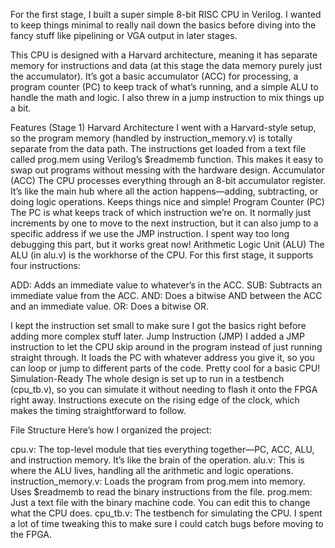 For the first stage, I built a super simple 8-bit RISC CPU in Verilog. I wanted to keep things minimal to really nail down the basics before diving into the fancy stuff like pipelining or VGA output in later stages.

This CPU is designed with a Harvard architecture, meaning it has separate memory for instructions and data (at this stage the data memory purely just the accumulator). It’s got a basic accumulator (ACC) for processing, a program counter (PC) to keep track of what’s running, and a simple ALU to handle the math and logic. I also threw in a jump instruction to mix things up a bit. 

Features (Stage 1)
Harvard Architecture
I went with a Harvard-style setup, so the program memory (handled by instruction_memory.v) is totally separate from the data path. The instructions get loaded from a text file called prog.mem using Verilog’s $readmemb function. This makes it easy to swap out programs without messing with the hardware design.
Accumulator (ACC)
The CPU processes everything through an 8-bit accumulator register. It’s like the main hub where all the action happens—adding, subtracting, or doing logic operations. Keeps things nice and simple!
Program Counter (PC)
The PC is what keeps track of which instruction we’re on. It normally just increments by one to move to the next instruction, but it can also jump to a specific address if we use the JMP instruction. I spent way too long debugging this part, but it works great now!
Arithmetic Logic Unit (ALU)
The ALU (in alu.v) is the workhorse of the CPU. For this first stage, it supports four instructions:

ADD: Adds an immediate value to whatever’s in the ACC.
SUB: Subtracts an immediate value from the ACC.
AND: Does a bitwise AND between the ACC and an immediate value.
OR: Does a bitwise OR.

I kept the instruction set small to make sure I got the basics right before adding more complex stuff later.
Jump Instruction (JMP)
I added a JMP instruction to let the CPU skip around in the program instead of just running straight through. It loads the PC with whatever address you give it, so you can loop or jump to different parts of the code. Pretty cool for a basic CPU!
Simulation-Ready
The whole design is set up to run in a testbench (cpu_tb.v), so you can simulate it without needing to flash it onto the FPGA right away. Instructions execute on the rising edge of the clock, which makes the timing straightforward to follow.

File Structure
Here’s how I organized the project:

cpu.v: The top-level module that ties everything together—PC, ACC, ALU, and instruction memory. It’s like the brain of the operation.
alu.v: This is where the ALU lives, handling all the arithmetic and logic operations.
instruction_memory.v: Loads the program from prog.mem into memory. Uses $readmemb to read the binary instructions from the file.
prog.mem: Just a text file with the binary machine code. You can edit this to change what the CPU does.
cpu_tb.v: The testbench for simulating the CPU. I spent a lot of time tweaking this to make sure I could catch bugs before moving to the FPGA.
